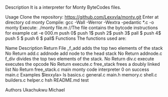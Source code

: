 Description
It is a interpreter for Monty ByteCodes files.

Usage
Clone the repository:
https://github.com/Lexxyla/monty.git
Enter at directory
cd monty
Compile:
gcc -Wall -Werror -Wextra -pedantic *.c -o monty
Execute:
./monty file.m
//The file contains the bytcode instructions for example
cat -e 000.m
push 0$
push 1$
push 2$
  push 3$
                   pall    $
push 4$
    push 5    $
      push    6        $
pall$
Functions
The functions used are:

Name	Description	Return	File
_f_add	adds the top two elements of the stack	No Return	add.c
addnode	add node to the head stack	No Return	addnode.c
f_div	divides the top two elements of the stack.	No Return	div.c
execute	executes the opcode	No Return	execute.c
free_stack	frees a doubly linked list	No Return	free_stack.c
main	monty code interpreter	0 on success	main.c
Examples
$lexxyla> ls
basics.c    general.c  main.h  memory.c   shell.c
builders.c  helper.c   hsh          README.md  test

Authors Ukachukwu Michael
